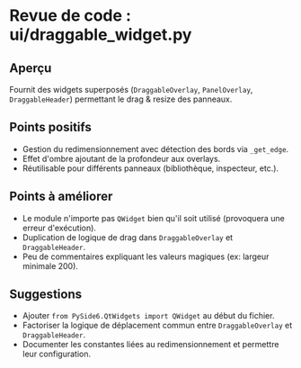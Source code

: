 # Revue de code : ui/draggable_widget.py

## Aperçu
Fournit des widgets superposés (`DraggableOverlay`, `PanelOverlay`, `DraggableHeader`) permettant le drag & resize des panneaux.

## Points positifs
- Gestion du redimensionnement avec détection des bords via `_get_edge`.
- Effet d'ombre ajoutant de la profondeur aux overlays.
- Réutilisable pour différents panneaux (bibliothèque, inspecteur, etc.).

## Points à améliorer
- Le module n'importe pas `QWidget` bien qu'il soit utilisé (provoquera une erreur d'exécution).
- Duplication de logique de drag dans `DraggableOverlay` et `DraggableHeader`.
- Peu de commentaires expliquant les valeurs magiques (ex: largeur minimale 200).

## Suggestions
- Ajouter `from PySide6.QtWidgets import QWidget` au début du fichier.
- Factoriser la logique de déplacement commun entre `DraggableOverlay` et `DraggableHeader`.
- Documenter les constantes liées au redimensionnement et permettre leur configuration.
